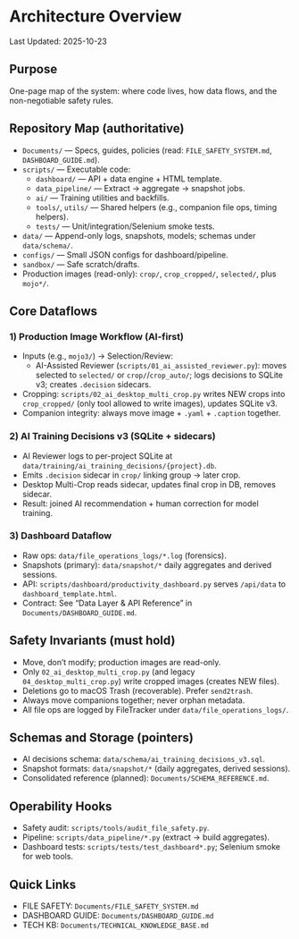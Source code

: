 # Architecture Overview

Last Updated: 2025-10-23

## Purpose
One-page map of the system: where code lives, how data flows, and the non-negotiable safety rules.

## Repository Map (authoritative)
- `Documents/` — Specs, guides, policies (read: `FILE_SAFETY_SYSTEM.md`, `DASHBOARD_GUIDE.md`).
- `scripts/` — Executable code:
  - `dashboard/` — API + data engine + HTML template.
  - `data_pipeline/` — Extract → aggregate → snapshot jobs.
  - `ai/` — Training utilities and backfills.
  - `tools/`, `utils/` — Shared helpers (e.g., companion file ops, timing helpers).
  - `tests/` — Unit/integration/Selenium smoke tests.
- `data/` — Append-only logs, snapshots, models; schemas under `data/schema/`.
- `configs/` — Small JSON configs for dashboard/pipeline.
- `sandbox/` — Safe scratch/drafts.
- Production images (read-only): `crop/`, `crop_cropped/`, `selected/`, plus `mojo*/`.

## Core Dataflows

### 1) Production Image Workflow (AI-first)
- Inputs (e.g., `mojo3/`) → Selection/Review:
  - AI-Assisted Reviewer (`scripts/01_ai_assisted_reviewer.py`): moves selected to `selected/` or `crop/`/`crop_auto/`; logs decisions to SQLite v3; creates `.decision` sidecars.
- Cropping: `scripts/02_ai_desktop_multi_crop.py` writes NEW crops into `crop_cropped/` (only tool allowed to write images), updates SQLite v3.
- Companion integrity: always move image + `.yaml` + `.caption` together.

### 2) AI Training Decisions v3 (SQLite + sidecars)
- AI Reviewer logs to per-project SQLite at `data/training/ai_training_decisions/{project}.db`.
- Emits `.decision` sidecar in `crop/` linking group → later crop.
- Desktop Multi-Crop reads sidecar, updates final crop in DB, removes sidecar.
- Result: joined AI recommendation + human correction for model training.

### 3) Dashboard Dataflow
- Raw ops: `data/file_operations_logs/*.log` (forensics).
- Snapshots (primary): `data/snapshot/*` daily aggregates and derived sessions.
- API: `scripts/dashboard/productivity_dashboard.py` serves `/api/data` to `dashboard_template.html`.
- Contract: See “Data Layer & API Reference” in `Documents/DASHBOARD_GUIDE.md`.

## Safety Invariants (must hold)
- Move, don’t modify; production images are read-only.
- Only `02_ai_desktop_multi_crop.py` (and legacy `04_desktop_multi_crop.py`) write cropped images (creates NEW files).
- Deletions go to macOS Trash (recoverable). Prefer `send2trash`.
- Always move companions together; never orphan metadata.
- All file ops are logged by FileTracker under `data/file_operations_logs/`.

## Schemas and Storage (pointers)
- AI decisions schema: `data/schema/ai_training_decisions_v3.sql`.
- Snapshot formats: `data/snapshot/*` (daily aggregates, derived sessions).
- Consolidated reference (planned): `Documents/SCHEMA_REFERENCE.md`.

## Operability Hooks
- Safety audit: `scripts/tools/audit_file_safety.py`.
- Pipeline: `scripts/data_pipeline/*.py` (extract → build aggregates).
- Dashboard tests: `scripts/tests/test_dashboard*.py`; Selenium smoke for web tools.

## Quick Links
- FILE SAFETY: `Documents/FILE_SAFETY_SYSTEM.md`
- DASHBOARD GUIDE: `Documents/DASHBOARD_GUIDE.md`
- TECH KB: `Documents/TECHNICAL_KNOWLEDGE_BASE.md`


